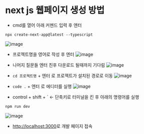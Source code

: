 # next js 웹페이지 생성 방법

- cmd를 열어 아래 커멘드 입력 후 엔터
```
npx create-next-app@latest --typescript
```

![image](https://user-images.githubusercontent.com/92870752/209828771-d4b87f03-6a48-4566-b436-1910e758752e.png)
  
  
- 프로젝트명을 영어로 작성 후 엔터
![image](https://user-images.githubusercontent.com/92870752/209828927-45013107-cad9-4274-98dd-0083cc1b823f.png)

- 나머지 질문들 엔터 친후 다운로드 될때까지 기다림
![image](https://user-images.githubusercontent.com/92870752/209829144-dcbf940b-e1dc-4bcf-ab80-e8660ad82838.png)

- `cd 프로젝트명` + 엔터 로 프로젝트가 설치된 경로로 이동
![image](https://user-images.githubusercontent.com/92870752/209829279-8f296837-0b45-4f81-8659-6189c1f36dc5.png)

- `code .` + 엔터 로 에디터를 실행
![image](https://user-images.githubusercontent.com/92870752/209829394-3a4af982-b018-4a7f-9639-058343973f7a.png)

- control + shift + ` <- 단축키로 터미널을 킨 후 아래의 명령어를 실행
```
npm run dev
```
![image](https://user-images.githubusercontent.com/92870752/209829958-32be7962-50c1-495c-b8a9-1e7c8d38b22f.png)

- [http://localhost:3000](http://localhost:3000)로 개발 페이지 접속
